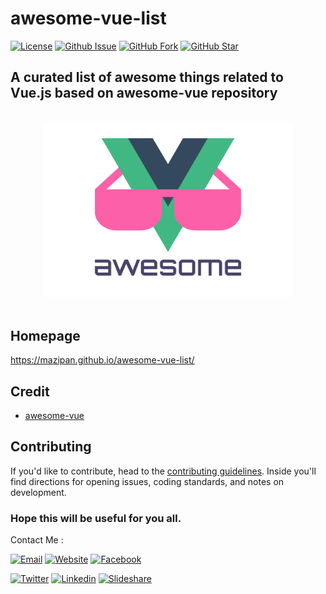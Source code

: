 # awesome-vue-list

[![License](https://img.shields.io/github/license/mazipan/awesome-vue-list.svg?maxAge=3600)](https://github.com/mazipan/awesome-vue-list) 
[![Github Issue](https://img.shields.io/github/issues/mazipan/awesome-vue-list.svg?maxAge=3600)](https://github.com/mazipan/awesome-vue-list/issues) 
[![GitHub Fork](https://img.shields.io/github/forks/mazipan/awesome-vue-list.svg?maxAge=3600)](https://github.com/mazipan/awesome-vue-list/network/members) 
[![GitHub Star](https://img.shields.io/github/stars/mazipan/awesome-vue-list.svg?maxAge=3600)](https://github.com/mazipan/awesome-vue-list/stargazers) 

## A curated list of awesome things related to Vue.js based on awesome-vue repository

<p align="center">
  <br>
  <img width="400" src="https://github.com/vuejs/awesome-vue/raw/master/logo.svg?sanitize=true" alt="logo of vue-awesome repository">
  <br>
  <br>
</p>

## Homepage
https://mazipan.github.io/awesome-vue-list/

## Credit 

+ [awesome-vue](https://github.com/vuejs/awesome-vue)

## Contributing
  
If you'd like to contribute, head to the [contributing guidelines](/CONTRIBUTING.md). Inside you'll find directions for opening issues, coding standards, and notes on development.

### Hope this will be useful for you all.

Contact Me :

[![Email](https://img.shields.io/badge/mazipanneh-Email-yellow.svg?maxAge=3600)](mailto:mazipanneh@gmail.com) 
[![Website](https://img.shields.io/badge/mazipanneh-Blog-brightgreen.svg?maxAge=3600)](https://mazipanneh.com/blog/)
[![Facebook](https://img.shields.io/badge/mazipanneh-Facebook-blue.svg?maxAge=3600)](https://facebook.com/mazipanneh) 

[![Twitter](https://img.shields.io/badge/Maz_Ipan-Twitter-55acee.svg?maxAge=3600)](https://twitter.com/Maz_Ipan) 
[![Linkedin](https://img.shields.io/badge/irfanmaulanamazipan-Linkedin-0077b5.svg?maxAge=3600)](https://id.linkedin.com/in/irfanmaulanamazipan) 
[![Slideshare](https://img.shields.io/badge/IrfanMaulana21-Slideshare-0077b5.svg?maxAge=3600)](https://www.slideshare.net/IrfanMaulana21) 

